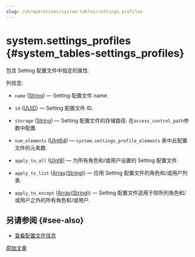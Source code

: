 ```yaml
---
slug: /zh/operations/system-tables/settings_profiles
---
```

# system.settings_profiles {#system_tables-settings_profiles}

包含 Setting 配置文件中指定的属性.

列信息:
-    `name` ([String](../../sql-reference/data-types/string.md)) — Setting 配置文件 name.

-    `id` ([UUID](../../sql-reference/data-types/uuid.md)) — Setting 配置文件 ID.

-    `storage` ([String](../../sql-reference/data-types/string.md)) — Setting 配置文件的存储路径. 在`access_control_path`参数中配置.

-    `num_elements` ([UInt64](../../sql-reference/data-types/int-uint.md)) — `system.settings_profile_elements` 表中此配置文件的元素数.

-    `apply_to_all` ([UInt8](../../sql-reference/data-types/int-uint.md#uint-ranges)) — 为所有角色和/或用户设置的 Setting 配置文件.

-    `apply_to_list` ([Array](../../sql-reference/data-types/array.md)([String](../../sql-reference/data-types/string.md))) — 应用 Setting 配置文件的角色和/或用户列表. 

-    `apply_to_except` ([Array](../../sql-reference/data-types/array.md)([String](../../sql-reference/data-types/string.md))) — Setting 配置文件适用于除所列角色和/或用户之外的所有角色和/或用户.

## 另请参阅 {#see-also}

-   [查看配置文件信息](../../sql-reference/statements/show.md#show-profiles-statement)

[原始文章](https://clickhouse.com/docs/en/operations/system-tables/settings_profiles) <!--hide-->

